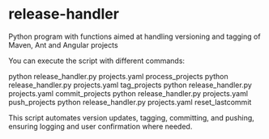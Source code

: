 # release-handler
Python program with functions aimed at handling versioning and tagging of Maven, Ant and Angular projects 

You can execute the script with different commands:

python release_handler.py projects.yaml process_projects
python release_handler.py projects.yaml tag_projects
python release_handler.py projects.yaml commit_projects
python release_handler.py projects.yaml push_projects
python release_handler.py projects.yaml reset_lastcommit

This script automates version updates, tagging, committing, and pushing, ensuring logging and user confirmation where needed.



